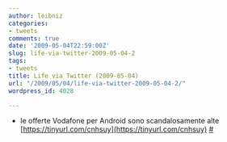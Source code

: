 ```yaml
---
author: leibniz
categories:
- tweets
comments: true
date: '2009-05-04T22:59:00Z'
slug: life-via-twitter-2009-05-04-2
tags:
- tweets
title: Life via Twitter (2009-05-04)
url: "/2009/05/04/life-via-twitter-2009-05-04-2/"
wordpress_id: 4028

---
```

* le offerte Vodafone per Android sono scandalosamente alte [https://tinyurl.com/cnhsuy](https://tinyurl.com/cnhsuy) [#](https://twitter.com/leibniz/statuses/1696015371)



